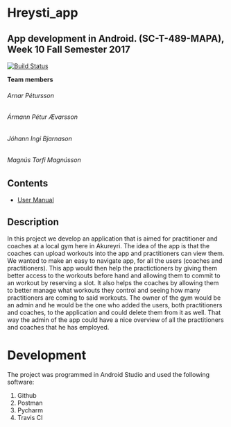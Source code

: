 # Hreysti_app

## App development in Android. (SC-T-489-MAPA), Week 10 Fall Semester 2017

[![Build Status](https://travis-ci.org/Meat-Pie-Guys/hreysti_app.svg?branch=master)](https://travis-ci.org/Meat-Pie-Guys/hreysti_app)



**Team members**

###### Arnar Pétursson
###### Ármann Pétur Ævarsson
###### Jóhann Ingi Bjarnason
###### Magnús Torfi Magnússon

## Contents

- [User Manual](docs/user_manual.md)


## Description
In this project we develop an application that is aimed for practitioner and coaches at a local gym here in Akureyri. The idea of the app is that the coaches can upload workouts into the app and practitioners can view them. We wanted to make an easy to navigate app, for all the users (coaches and practitioners). This app would then help the practictioners by giving them better access to the workouts before hand and allowing them to commit to an workout by reserving a slot. It also helps the coaches by allowing them to better manage what workouts they control and seeing how many practitioners are coming to said workouts. The owner of the gym would be an admin and he would be the one who added the users, both practitioners and coaches, to the application and could delete them from it as well. That way the admin of the app could have a nice overview of all the practitioners and coaches that he has employed.


# Development
The project was programmed in Android Studio and used the following software:

1. Github
2. Postman
3. Pycharm
4. Travis CI

